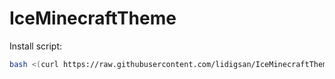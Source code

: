 # IceMinecraftTheme

Install script:
```sh
bash <(curl https://raw.githubusercontent.com/lidigsan/IceMinecraftTheme/refs/heads/main/install.sh)
```
